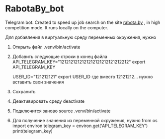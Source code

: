 # RabotaBy_bot

Telegram bot. Created to speed up job search on the site [rabota.by](https://rabota.by/) , in high competition mode.
It runs locally on the computer.

Для добавления в виртуальную среду переменных окружения, нужно
1) Открыть файл .venv/bin/activate
2) Добавить следующие строки в конец файла
	API_TELEGRAM_KEY="1212121212121212121212121212212"
	export API_TELEGRAM_KEY

	USER_ID="121212121"
	export USER_ID
где вместо 12121212... нужно вставить свои значения
3) Сохранить
4) Деактивировать среду
	deactivate
5) Подключится заново
	source .venv/bin/activate
6) Для получение значения из переменной окружения, нужно 
	from os import environ
	telegram_key = environ.get('API_TELEGRAM_KEY')
	print(telegram_key)